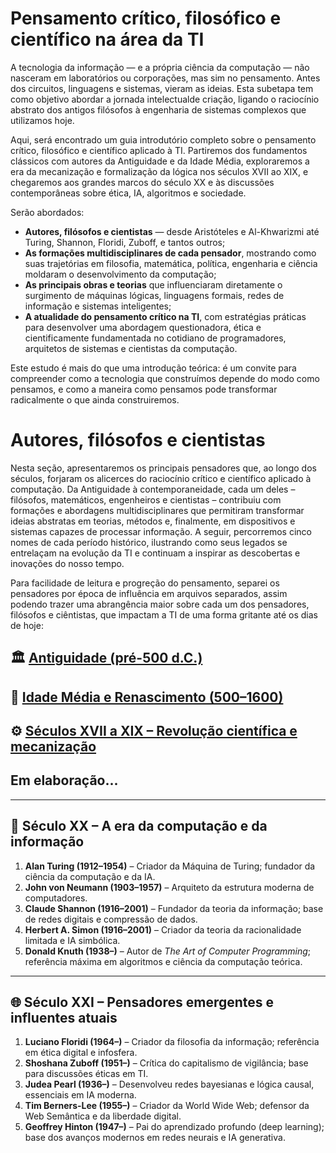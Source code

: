 # Pensamento crítico, filosófico e científico na área da TI

A tecnologia da informação — e a própria ciência da computação — não nasceram em laboratórios ou corporações, mas sim no pensamento. Antes dos circuitos, linguagens e sistemas, vieram as ideias. Esta subetapa tem como objetivo abordar a jornada intelectualde criação, ligando o raciocínio abstrato dos antigos filósofos à engenharia de sistemas complexos que utilizamos hoje.

Aqui, será encontrado um guia introdutório completo sobre o pensamento crítico, filosófico e científico aplicado à TI. Partiremos dos fundamentos clássicos com autores da Antiguidade e da Idade Média, exploraremos a era da mecanização e formalização da lógica nos séculos XVII ao XIX, e chegaremos aos grandes marcos do século XX e às discussões contemporâneas sobre ética, IA, algoritmos e sociedade.

Serão abordados:

- **Autores, filósofos e cientistas** — desde Aristóteles e Al-Khwarizmi até Turing, Shannon, Floridi, Zuboff, e tantos outros;
- **As formações multidisciplinares de cada pensador**, mostrando como suas trajetórias em filosofia, matemática, política, engenharia e ciência moldaram o desenvolvimento da computação;
- **As principais obras e teorias** que influenciaram diretamente o surgimento de máquinas lógicas, linguagens formais, redes de informação e sistemas inteligentes;
- **A atualidade do pensamento crítico na TI**, com estratégias práticas para desenvolver uma abordagem questionadora, ética e cientificamente fundamentada no cotidiano de programadores, arquitetos de sistemas e cientistas da computação.

Este estudo é mais do que uma introdução teórica: é um convite para compreender como a tecnologia que construímos depende do modo como pensamos, e como a maneira como pensamos pode transformar radicalmente o que ainda construiremos.

# Autores, filósofos e cientistas

Nesta seção, apresentaremos os principais pensadores que, ao longo dos séculos, forjaram os alicerces do raciocínio crítico e científico aplicado à computação. Da Antiguidade à contemporaneidade, cada um deles – filósofos, matemáticos, engenheiros e cientistas – contribuiu com formações e abordagens multidisciplinares que permitiram transformar ideias abstratas em teorias, métodos e, finalmente, em dispositivos e sistemas capazes de processar informação. A seguir, percorremos cinco nomes de cada período histórico, ilustrando como seus legados se entrelaçam na evolução da TI e continuam a inspirar as descobertas e inovações do nosso tempo.

Para facilidade de leitura e progreção do pensamento, separei os pensadores por época de influência em arquivos separados, assim podendo trazer uma abrangência maior sobre cada um dos pensadores, filósofos e ciêntistas, que impactam a TI de uma forma gritante até os dias de hoje: 

## 🏛️ [**Antiguidade (pré-500 d.C.)**](./antiguidade.md)

## 🕌 [**Idade Média e Renascimento (500–1600)**](./idade_media_renascimento.md)

## ⚙️ [**Séculos XVII a XIX – Revolução científica e mecanização**](./revolucao_cientifica_e_macanizacao.md)



## Em elaboração...
---

## 🧠 **Século XX – A era da computação e da informação**

1. **Alan Turing (1912–1954)** – Criador da Máquina de Turing; fundador da ciência da computação e da IA.
3. **John von Neumann (1903–1957)** – Arquiteto da estrutura moderna de computadores.
2. **Claude Shannon (1916–2001)** – Fundador da teoria da informação; base de redes digitais e compressão de dados.
4. **Herbert A. Simon (1916–2001)** – Criador da teoria da racionalidade limitada e IA simbólica.
5. **Donald Knuth (1938–)** – Autor de _The Art of Computer Programming_; referência máxima em algoritmos e ciência da computação teórica.

---

## 🌐 **Século XXI – Pensadores emergentes e influentes atuais**

1. **Luciano Floridi (1964–)** – Criador da filosofia da informação; referência em ética digital e infosfera.
2. **Shoshana Zuboff (1951–)** – Crítica do capitalismo de vigilância; base para discussões éticas em TI.
3. **Judea Pearl (1936–)** – Desenvolveu redes bayesianas e lógica causal, essenciais em IA moderna.
4. **Tim Berners-Lee (1955–)** – Criador da World Wide Web; defensor da Web Semântica e da liberdade digital.
5. **Geoffrey Hinton (1947–)** – Pai do aprendizado profundo (deep learning); base dos avanços modernos em redes neurais e IA generativa.

